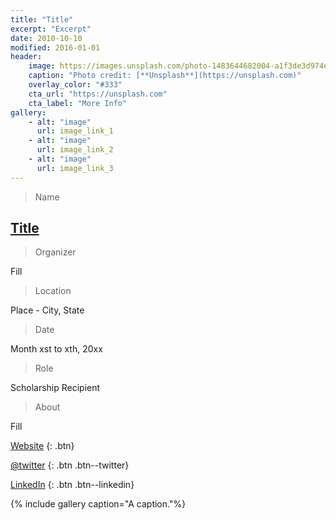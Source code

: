```yaml
---
title: "Title"
excerpt: "Excerpt"
date: 2010-10-10
modified: 2016-01-01
header:
	image: https://images.unsplash.com/photo-1483644682004-a1f3de3d974e?dpr=1&auto=compress,format&fit=max&w=1000&q=80&cs=tinysrgb&crop=
	caption: "Photo credit: [**Unsplash**](https://unsplash.com)"
	overlay_color: "#333"
	cta_url: "https://unsplash.com"
	cta_label: "More Info"
gallery:
	- alt: "image"
	  url: image_link_1
	- alt: "image"
	  url: image_link_2
	- alt: "image"
	  url: image_link_3
---
```


> Name

## <a title="Title" href="link" target="_blank">Title</a>

> Organizer

Fill

> Location

Place - City, State

> Date

Month xst to xth, 20xx

> Role

Scholarship Recipient

> About

Fill

[<i class='fa fa-globe'></i> Website](https://website.com)
{: .btn}

[<i class='fa fa-twitter'></i> @twitter](https://twitter.com/@twitter)
{: .btn .btn--twitter}

[<i class='fa fa-linkedin'></i> LinkedIn](https://linkedin.com)
{: .btn .btn--linkedin}

{% include gallery caption="A caption."%}